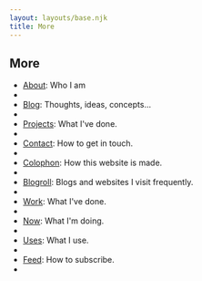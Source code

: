 ```yaml
---
layout: layouts/base.njk
title: More
---
```


## More

<ul class="nav-pages">
<li><a href="/about">About</a>: Who I am<li>
<li><a href="/blog">Blog</a>: Thoughts, ideas, concepts...<li>
<li><a href="/tag/projects">Projects</a>: What I've done.<li>
<li><a href="/info/#contact">Contact</a>: How to get in touch.<li>
<li><a href="/colophon">Colophon</a>: How this website is made.<li>
<li><a href="/blogroll">Blogroll</a>: Blogs and websites I visit frequently.<li>
<li><a href="/work">Work</a>: What I've done.<li>
<li><a href="/now">Now</a>: What I'm doing.<li>
<li><a href="/uses">Uses</a>: What I use.<li>
<li><a href="/feed">Feed</a>: How to subscribe.<li>
</ul>